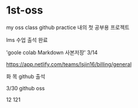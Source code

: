 # 1st-oss
my oss class github practice
내의 첫 공부용 프로젝트

lms 수업 출석 완료

'goole colab Markdown 사본저장' 3/14

https://app.netlify.com/teams/lsjin16/billing/general 

화 목 github 출석

3/30 github oss 

12
121
